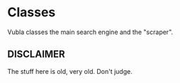 # Classes
Vubla classes the main search engine and the "scraper". 


## DISCLAIMER 

The stuff here is old, very old. Don't judge. 
